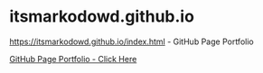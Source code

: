 # itsmarkodowd.github.io

https://itsmarkodowd.github.io/index.html - GitHub Page Portfolio

[GitHub Page Portfolio - Click Here](https://itsmarkodowd.github.io/index.html)

